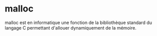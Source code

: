 # malloc
malloc est en informatique une fonction de la bibliothèque standard du langage C permettant d'allouer dynamiquement de la mémoire.
